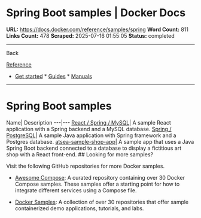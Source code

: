 # Spring Boot samples | Docker Docs

**URL:** https://docs.docker.com/reference/samples/spring
**Word Count:** 811
**Links Count:** 478
**Scraped:** 2025-07-16 01:55:05
**Status:** completed

---

Back

[Reference](https://docs.docker.com/reference/)

  * [Get started](https://docs.docker.com/get-started/)   * [Guides](https://docs.docker.com/guides/)   * [Manuals](https://docs.docker.com/manuals/)

* * *

# Spring Boot samples

Name| Description   ---|---   [React / Spring / MySQL](https://github.com/docker/awesome-compose/tree/master/react-java-mysql)| A sample React application with a Spring backend and a MySQL database.   [Spring / PostgreSQL](https://github.com/docker/awesome-compose/tree/master/spring-postgres)| A sample Java application with Spring framework and a Postgres database.   [atsea-sample-shop-app](https://github.com/dockersamples/atsea-sample-shop-app)| A sample app that uses a Java Spring Boot backend connected to a database to display a fictitious art shop with a React front-end.      ## Looking for more samples?

Visit the following GitHub repositories for more Docker samples.

  * [Awesome Compose](https://github.com/docker/awesome-compose): A curated repository containing over 30 Docker Compose samples. These samples offer a starting point for how to integrate different services using a Compose file.

  * [Docker Samples](https://github.com/dockersamples?q=&type=all&language=&sort=stargazers): A collection of over 30 repositories that offer sample containerized demo applications, tutorials, and labs.